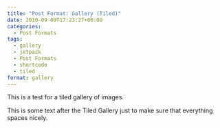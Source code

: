 ```yaml
---
title: "Post Format: Gallery (Tiled)"
date: 2010-09-09T17:23:27+00:00
categories:
  - Post Formats
tags:
  - gallery
  - jetpack
  - Post Formats
  - shortcode
  - tiled
format: gallery
---
```

This is a test for a tiled gallery of images.

This is some text after the Tiled Gallery just to make sure that everything spaces nicely.